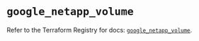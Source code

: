 # `google_netapp_volume`

Refer to the Terraform Registry for docs: [`google_netapp_volume`](https://registry.terraform.io/providers/hashicorp/google/6.34.1/docs/resources/netapp_volume).
